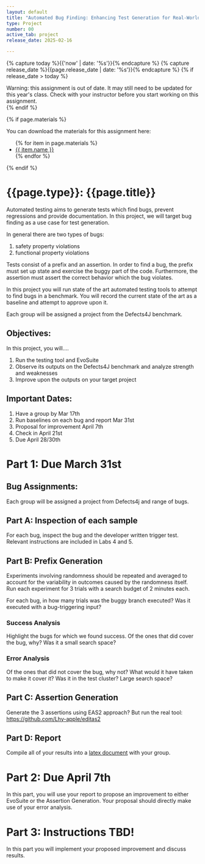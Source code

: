 ```yaml
---
layout: default
title: "Automated Bug Finding: Enhancing Test Generation for Real-World Java Bugs"
type: Project
number: 00
active_tab: project
release_date: 2025-02-16

---
```


<!-- Check whether the assignment is ready to release -->
{% capture today %}{{'now' | date: '%s'}}{% endcapture %}
{% capture release_date %}{{page.release_date | date: '%s'}}{% endcapture %}
{% if release_date > today %} 
<div class="alert alert-danger">
Warning: this assignment is out of date.  It may still need to be updated for this year's class.  Check with your instructor before you start working on this assignment.
</div>
{% endif %}
<!-- End of check whether the assignment is up to date -->


<!-- Check whether the assignment is up to date -->
<!--{% capture this_year %}{{'now' | date: '%Y'}}{% endcapture %}
{% capture due_year %}{{page.due_date | date: '%Y'}}{% endcapture %}
{% if this_year != due_year %} 
<div class="alert alert-danger">
Warning: this assignment is out of date.  It may still need to be updated for this year's class.  Check with your instructor before you start working on this assignment.
</div>
{% endif %}-->
<!-- End of check whether the assignment is up to date -->



{% if page.materials %}
<div class="alert alert-info">
You can download the materials for this assignment here:
<ul>
{% for item in page.materials %}
<li><a href="{{item.url}}">{{ item.name }}</a></li>
{% endfor %}
</ul>

</div>
{% endif %}



{{page.type}}: {{page.title}}
=============================================================

Automated testing aims to generate tests which find bugs, prevent regressions and provide documentation. In this project, we will target bug finding as a use case for test generation.

In general there are two types of bugs:
1. safety property violations
2. functional property violations

Tests consist of a prefix and an assertion. In order to find a bug, the prefix must set up state and exercise the buggy part of the code. Furthermore, the assertion must assert the correct behavior which the bug violates. 

In this project you will run state of the art automated testing tools to attempt to find bugs in a benchmark. You will record the current state of the art as a baseline and attempt to approve upon it. 

Each group will be assigned a project from the Defects4J benchmark.

## Objectives:

In this project, you will....

1. Run the testing tool and EvoSuite
2. Observe its outputs on the Defects4J benchmark and analyze strength and weaknesses
3. Improve upon the outputs on your target project

## Important Dates:
1. Have a group by Mar 17th
2. Run baselines on each bug and report Mar 31st
3. Proposal for improvement April 7th
4. Check in April 21st
5. Due April 28/30th

# Part 1: Due March 31st

## Bug Assignments:

Each group will be assigned a project from Defects4j and range of bugs.

## Part A: Inspection of each sample 

For each bug, inspect the bug and the developer written trigger test. Relevant instructions are included in Labs 4 and 5. 

## Part B: Prefix Generation

Experiments involving randomness should be repeated and averaged to account for the variability in outcomes caused by the randomness itself. Run each experiment for 3 trials with a search budget of 2 minutes each.

For each bug, in how many trials was the buggy branch executed? Was it executed with a bug-triggering input?

### Success Analysis
Highlight the bugs for which we found success. Of the ones that did cover the bug, why? Was it a small search space?

### Error Analysis
Of the ones that did not cover the bug, why not? What would it have taken to make it cover it? Was it in the test cluster? Large search space?

## Part C: Assertion Generation
Generate the 3 assertions using EAS2 approach? But run the real tool:
https://github.com/Lhy-apple/editas2

## Part D: Report
Compile all of your results into a [latex document](https://www.overleaf.com/read/skgqsjtdprhz#2b546f) with your group. 


# Part 2: Due April 7th

In this part, you will use your report to propose an improvement to either EvoSuite or the Assertion Generation. Your proposal should directly make use of your error analysis. 

# Part 3: Instructions TBD! 

In this part you will implement your proposed improvement and discuss results.
